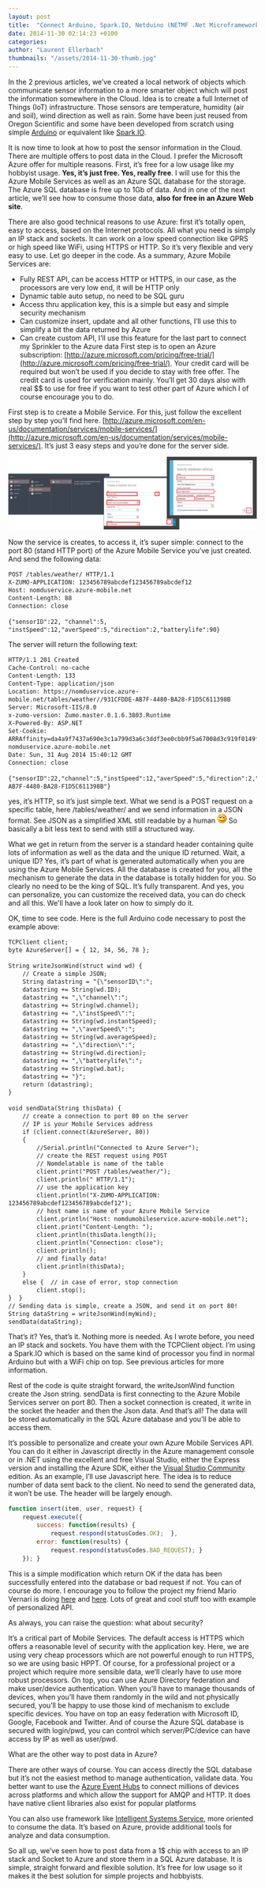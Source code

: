 ```yaml
---
layout: post
title:  "Connect Arduino, Spark.IO, Netduino (NETMF .Net Microframework), to Microsoft Azure Mobile Services, create IoT (Part 3)"
date: 2014-11-30 02:14:23 +0100
categories: 
author: "Laurent Ellerbach"
thumbnails: "/assets/2014-11-30-thumb.jpg"
---
```

In the 2 previous articles, we’ve created a local network of objects which communicate sensor information to a more smarter object which will post the information somewhere in the Cloud. Idea is to create a full Internet of Things (IoT) infrastructure. Those sensors are temperature, humidity (air and soil), wind direction as well as rain. Some have been just reused from Oregon Scientific and some have been developed from scratch using simple [Arduino](http://www.arduino.cc) or equivalent like [Spark.IO](http://spark.io). 

It is now time to look at how to post the sensor information in the Cloud. There are multiple offers to post data in the Cloud. I prefer the Microsoft Azure offer for multiple reasons. First, it’s free for a low usage like my hobbyist usage. **Yes, it’s just free. Yes, really free**. I will use for this the Azure Mobile Services as well as an Azure SQL database for the storage. The Azure SQL database is free up to 1Gb of data. And in one of the next article, we’ll see how to consume those data, **also for free in an Azure Web site**. 

There are also good technical reasons to use Azure: first it’s totally open, easy to access, based on the Internet protocols. All what you need is simply an IP stack and sockets. It can work on a low speed connection like GPRS or high speed like WiFi, using HTTPS or HTTP. So it’s very flexible and very easy to use. Let go deeper in the code. As a summary, Azure Mobile Services are:

* Fully REST API, can be access HTTP or HTTPS, in our case, as the processors are very low end, it will be HTTP only  
* Dynamic table auto setup, no need to be SQL guru  
* Access thru application key, this is a simple but easy and simple security mechanism  
* Can customize insert, update and all other functions, I’ll use this to simplify a bit the data returned by Azure  
* Can create custom API, I’ll use this feature for the last part to connect my Sprinkler to the Azure data   First step is to open an Azure subscription: [http://azure.microsoft.com/pricing/free-trial/](http://azure.microsoft.com/pricing/free-trial/). Your credit card will be required but won’t be used if you decide to stay with free offer. The credit card is used for verification mainly. You’ll get 30 days also with real $$ to use for free if you want to test other part of Azure which I of course encourage you to do.

First step is to create a Mobile Service. For this, just follow the excellent step by step you’ll find here. [http://azure.microsoft.com/en-us/documentation/services/mobile-services/](http://azure.microsoft.com/en-us/documentation/services/mobile-services/). It’s just 3 easy steps and you’re done for the server side.

![image](/assets/6735.image_2.png)

Now the service is creates, to access it, it’s super simple: connect to the port 80 (stand HTTP port) of the Azure Mobile Service you’ve just created. And send the following data:

```
POST /tables/weather/ HTTP/1.1
X-ZUMO-APPLICATION: 123456789abcdef123456789abcdef12
Host: nomduservice.azure-mobile.net
Content-Length: 88
Connection: close

{"sensorID":22, "channel":5, "instSpeed":12,"averSpeed":5,"direction":2,"batterylife":90}
```

The server will return the following text:

```
HTTP/1.1 201 Created
Cache-Control: no-cache
Content-Length: 133
Content-Type: application/json
Location: https://nomduservice.azure-mobile.net/tables/weather//931CFDDE-AB7F-4480-BA28-F1D5C611398B
Server: Microsoft-IIS/8.0
x-zumo-version: Zumo.master.0.1.6.3803.Runtime
X-Powered-By: ASP.NET
Set-Cookie: ARRAffinity=da4a9f7437a690e3c1a799d3a6c3ddf3ee0cbb9f5a67008d3c919f0149f34ee3;Path=/;Domain= nomduservice.azure-mobile.net
Date: Sun, 31 Aug 2014 15:40:12 GMT
Connection: close

{"sensorID":22,"channel":5,"instSpeed":12,"averSpeed":5,"direction":2,"batterylife":90,"id":"931CFDDE-AB7F-4480-BA28-F1D5C611398B"} 
```

yes, it’s HTTP, so it’s just simple text. What we send is a POST request on a specific table, here /tables/weather/ and we send information in a JSON format. See JSON as a simplified XML still readable by a human ![Sourire](/assets/8420.wlEmoticon-smile_2.png) So basically a bit less text to send with still a structured way.

What we get in return from the server is a standard header containing quite lots of information as well as the data and the unique ID returned. Wait, a unique ID? Yes, it’s part of what is generated automatically when you are using the Azure Mobile Services. All the database is created for you, all the mechanism to generate the data in the database is totally hidden for you. So clearly no need to be the king of SQL. It’s fully transparent. And yes, you can personalize, you can customize the received data, you can do check and all this. We'll have a look later on how to simply do it.

OK, time to see code. Here is the full Arduino code necessary to post the example above:

```Csharp
TCPClient client;
byte AzureServer[] = { 12, 34, 56, 78 };

String writeJsonWind(struct wind wd) {
    // Create a simple JSON;
    String datastring = "{\"sensorID\":";
    datastring += String(wd.ID);
    datastring += ",\"channel\":";
    datastring += String(wd.channel);
    datastring += ",\"instSpeed\":";
    datastring += String(wd.instantSpeed);
    datastring += ",\"averSpeed\":";
    datastring += String(wd.averageSpeed);
    datastring += ",\"direction\":";
    datastring += String(wd.direction);
    datastring += ",\"batterylife\":";
    datastring += String(wd.bat);
    datastring += "}";
    return (datastring);
}

void sendData(String thisData) {
    // create a connection to port 80 on the server
    // IP is your Mobile Services address
    if (client.connect(AzureServer, 80)) 
    {
        //Serial.println("Connected to Azure Server");
        // create the REST request using POST
        // Nomdelatable is name of the table
        client.print("POST /tables/weather/");
        client.println(" HTTP/1.1");
        // use the application key
        client.println("X-ZUMO-APPLICATION: 123456789abcdef123456789abcdef12");
        // host name is name of your Azure Mobile Service
        client.println("Host: nomdumobileservice.azure-mobile.net");
        client.print("Content-Length: ");
        client.println(thisData.length());
        client.println("Connection: close");
        client.println();
        // and finally data!
        client.println(thisData);
    }
    else {  // in case of error, stop connection
        client.stop();
}  }
// Sending data is simple, create a JSON, and send it on port 80!
String dataString = writeJsonWind(myWind);
sendData(dataString);
```

That’s it? Yes, that’s it. Nothing more is needed. As I wrote before, you need an IP stack and sockets. You have them with the TCPClient object. I’m using a Spark.IO which is based on the same kind of processor you find in normal Arduino but with a WiFi chip on top. See previous articles for more information.

Rest of the code is quite straight forward, the writeJsonWind function create the Json string. sendData is first connecting to the Azure Mobile Services server on port 80. Then a socket connection is created, it write in the socket the header and then the Json data. And that’s all! The data will be stored automatically in the SQL Azure database and you’ll be able to access them.

It’s possible to personalize and create your own Azure Mobile Services API. You can do it either in Javascript directly in the Azure management console or in .NET using the excellent and free Visual Studio, either the Express version and installing the Azure SDK, either the [Visual Studio Community](http://www.visualstudio.com/products/visual-studio-community-vs) edition. As an example, I’ll use Javascript here. The idea is to reduce number of data sent back to the client. No need to send the generated data, it won’t be use. The header will be largely enough.

```javascript
function insert(item, user, request) {
    request.execute({
        success: function(results) {
            request.respond(statusCodes.OK);  },
        error: function(results) {
            request.respond(statusCodes.BAD_REQUEST); }  
    }); }
```

This is a simple modification which return OK if the data has been successfully entered into the database or bad request if not. You can of course do more. I encourage you to follow the project my friend Mario Vernari is doing [here](https://highfieldtales.wordpress.com/2014/11/07/azure-veneziano-part-1/) and [here](https://highfieldtales.wordpress.com/2014/11/16/azure-veneziano-part-2/). Lots of great and cool stuff too with example of personalized API.

As always, you can raise the question: what about security?

It’s a critical part of Mobile Services. The default access is HTTPS which offers a reasonable level of security with the application key. Here, we are using very cheap processors which are not powerful enough to run HTTPS, so we are using basic HPPT. Of course, for a professional project or a project which require more sensible data, we’ll clearly have to use more robust processors. On top, you can use Azure Directory federation and make user/device authentication. When you’ll have to manage thousands of devices, when you’ll have them randomly in the wild and not physically secured, you’ll be happy to use those kind of mechanism to exclude specific devices. You have on top an easy federation with Microsoft ID, Google, Facebook and Twitter. And of course the Azure SQL database is secured with login/pwd, you can control which server/PC/device can have access by IP as well as user/pwd.

What are the other way to post data in Azure?  

There are other ways of course. You can access directly the SQL database but it’s not the easiest method to manage authentication, validate data. You better want to use the [Azure Event Hubs](http://azure.microsoft.com/services/event-hubs/) to connect millions of devices across platforms and which allow the support for AMQP and HTTP. It does have native client libraries also exist for popular platforms

You can also use framework like [Intelligent Systems Service](http://www.microsoft.com/windowsembedded/en-us/intelligent-systems-service.aspx), more oriented to consume the data. It’s based on Azure, provide additional tools for analyze and data consumption. 

So all up, we’ve seen how to post data from a 1$ chip with access to an IP stack and Socket to Azure and store them in a SQL Azure database. It is simple, straight forward and flexible solution. It’s free for low usage so it makes it the best solution for simple projects and hobbyists.

